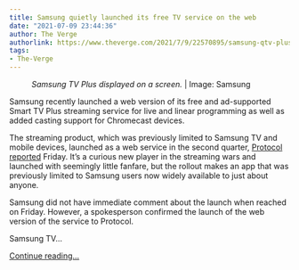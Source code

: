 ```yaml
---
title: Samsung quietly launched its free TV service on the web
date: "2021-07-09 23:44:36"
author: The Verge
authorlink: https://www.theverge.com/2021/7/9/22570895/samsung-qtv-plus-web-streaming-service
tags:
- The-Verge
---
```

<figure>
      <img alt="" src="https://cdn.vox-cdn.com/thumbor/JNHLWIZitvROTDYEV5iRNFvJ1NQ=/0x0:845x563/1310x873/cdn.vox-cdn.com/uploads/chorus_image/image/69563857/TV_Plus_main1.0.jpeg" />
        <figcaption><em>Samsung TV Plus displayed on a screen.</em> | Image: Samsung</figcaption>
    </figure>

  <p id="TyGLdg">Samsung recently launched a web version of its free and ad-supported Smart TV Plus streaming service for live and linear programming as well as added casting support for Chromecast devices.</p>
<p id="wEMhCm">The streaming product, which was previously limited to Samsung TV and mobile devices, launched as a web service in the second quarter, <a href="https://www.protocol.com/samsung-tv-plus-web-chromecast">Protocol reported</a> Friday. It’s a curious new player in the streaming wars and launched with seemingly little fanfare, but the rollout makes an app that was previously limited to Samsung users now widely available to just about anyone. </p>
<p id="0QSrfb">Samsung did not have immediate comment about the launch when reached on Friday. However, a spokesperson confirmed the launch of the web version of the service to Protocol. </p>
<p id="pwd1Sp">Samsung TV...</p>
  <p>
    <a href="https://www.theverge.com/2021/7/9/22570895/samsung-qtv-plus-web-streaming-service">Continue reading&hellip;</a>
  </p>